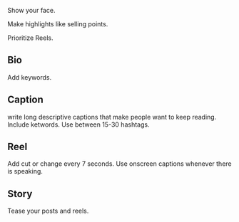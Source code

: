 Show your face.

Make highlights like selling points.

Prioritize Reels.

## Bio

Add keywords.

## Caption

write long descriptive captions that make people want to keep reading.
Include ketwords.
Use between 15-30 hashtags.

## Reel

Add cut or change every 7 seconds.
Use onscreen captions whenever there is speaking.

## Story

Tease your posts and reels.
